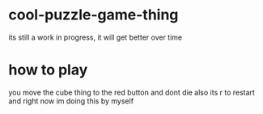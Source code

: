 # cool-puzzle-game-thing
its still a work in progress, it will get better over time
# how to play
you move the cube thing to the red button
and dont die
also its r to restart
and right now im doing this by myself
